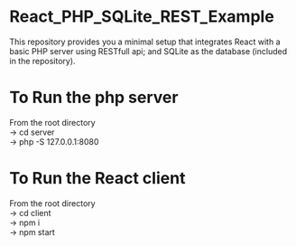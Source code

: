 # React_PHP_SQLite_REST_Example
This repository provides you a minimal setup that integrates React with a basic PHP server using RESTfull api; and SQLite as the database (included in the repository).

# To Run the php server
From the root directory <br />
-> cd server <br />
-> php -S 127.0.0.1:8080

# To Run the React client
From the root directory <br />
-> cd client <br />
-> npm i <br />
-> npm start
